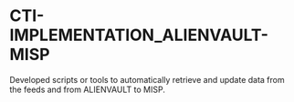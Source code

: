 # CTI-IMPLEMENTATION_ALIENVAULT-MISP
Developed scripts or tools to automatically retrieve and update  data from the feeds and from ALIENVAULT to MISP.
